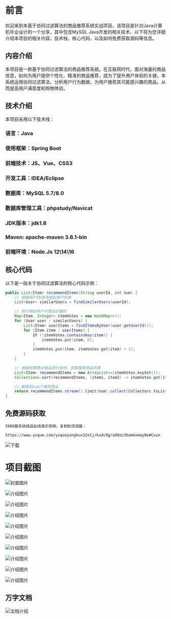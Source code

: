 # 前言

欢迎来到本基于协同过滤算法的商品推荐系统实战项目。该项目是针对Java计算机毕业设计的一个分享，其中包含MySQL Java开发的相关技术。以下将为您详细介绍本项目的相关内容，技术栈，核心代码，以及如何免费获取源码等信息。

## 内容介绍

本项目是一款基于协同过滤算法的商品推荐系统。在互联网时代，面对海量的商品信息，如何为用户提供个性化、精准的商品推荐，成为了提升用户体验的关键。本系统运用协同过滤算法，分析用户行为数据，为用户推荐其可能感兴趣的商品，从而提高用户满意度和购物体验。

## 技术介绍

本项目采用以下技术栈：

### 语言：Java

### 使用框架：Spring Boot

### 前端技术：JS、Vue、CSS3

### 开发工具：IDEA/Eclipse

### 数据库：MySQL 5.7/8.0

### 数据库管理工具：phpstudy/Navicat

### JDK版本：jdk1.8

### Maven: apache-maven 3.8.1-bin

### 前端环境：Node.Js 12\14\16

## 核心代码

以下是一段关于协同过滤算法的核心代码示例：

```java
public List<Item> recommendItems(String userId, int num) {
    // 根据用户ID查找相似用户列表
    List<User> similarUsers = findSimilarUsers(userId);

    // 统计相似用户对商品的偏好
    Map<Item, Integer> itemVotes = new HashMap<>();
    for (User user : similarUsers) {
        List<Item> userItems = findItemsByUser(user.getUserId());
        for (Item item : userItems) {
            if (!itemVotes.containsKey(item)) {
                itemVotes.put(item, 0);
            }
            itemVotes.put(item, itemVotes.get(item) + 1);
        }
    }

    // 根据投票数对商品进行排序，获取推荐商品列表
    List<Item> recommendItems = new ArrayList<>(itemVotes.keySet());
    Collections.sort(recommendItems, (item1, item2) -> itemVotes.get(item2) - itemVotes.get(item1));

    // 截取前num个推荐商品
    return recommendItems.stream().limit(num).collect(Collectors.toList());
}
```

## 免费源码获取

```
5000套系统成品在线演示视频，复制到流浪器： 
```
```
https://www.yuque.com/yuqueyonghux32e1j/kxdc9g/ad8oz3bamkxmay0e#Cxun
```
![下载](https://img12.360buyimg.com/ddimg/jfs/t1/339687/11/1349/28408/68ad865fF412d7877/adaa650483a100f2.jpg)

# 项目截图

![封面图片](https://img14.360buyimg.com/ddimg/jfs/t1/308448/36/26463/152480/689ea2e2Ff7f05c92/b491ceb4153f1fe4.jpg)

![介绍图片](https://img12.360buyimg.com/ddimg/jfs/t1/316726/34/25244/38722/689ea2bfFafd45d1e/b4e0d10ced8c17d8.jpg)

![介绍图片](https://img10.360buyimg.com/ddimg/jfs/t1/312988/28/26381/83581/689ea2c0F3cb5208c/ab840c43e5133d92.jpg)

![介绍图片](https://img14.360buyimg.com/ddimg/jfs/t1/317497/40/25685/40286/689ea2c0F43c51ff1/116458e5239efdae.jpg)

![介绍图片](https://img12.360buyimg.com/ddimg/jfs/t1/321202/3/24706/52223/689ea2c1F5e2a0571/bc4d258dc17efa2d.jpg)

![介绍图片](https://img14.360buyimg.com/ddimg/jfs/t1/310341/5/26789/47613/689ea2c1F2ff719db/9fdc77e03e4a718d.jpg)

![介绍图片](https://img14.360buyimg.com/ddimg/jfs/t1/286670/34/27315/50123/689ea2c2Fa82856d0/8542b7566a5f818a.jpg)

![介绍图片](https://img13.360buyimg.com/ddimg/jfs/t1/317154/23/25245/69470/689ea2c2Fde21e5bb/d572d5c86e07eb18.jpg)

![介绍图片](https://img11.360buyimg.com/ddimg/jfs/t1/326439/8/4745/51129/689ea2c3Fec6ff2c5/36d2aca7c0a04468.jpg)

![介绍图片](https://img11.360buyimg.com/ddimg/jfs/t1/309681/15/26325/65633/689ea2c3F0c40bbde/ef8a8db055945769.jpg)


## 万字文档
![文档介绍](https://img14.360buyimg.com/ddimg/jfs/t1/338393/1/3576/156947/68b1ad0cF74dc525c/ff9cd6c574295685.jpg)
